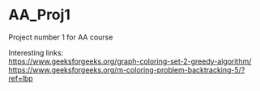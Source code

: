 # AA_Proj1
Project number 1 for AA course

Interesting links:  
https://www.geeksforgeeks.org/graph-coloring-set-2-greedy-algorithm/  
https://www.geeksforgeeks.org/m-coloring-problem-backtracking-5/?ref=lbp
